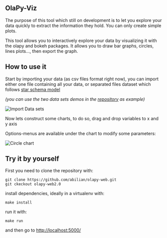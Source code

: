 ## OlaPy-Viz

The purpose of this tool which still on development is to let you explore your data quickly to extract 
the information they hold. You can only create simple plots.

This tool allows you to interactively explore your data by visualizing it with the olapy and bokeh packages. 
It allows you to draw bar graphs, circles, lines plots..., then export the graph.


How to use it
-------------

Start by importing your data (as csv files format right now), you can import either one file containing all your data, or
separated files dataset which follows [star schema model](http://datawarehouse4u.info/Data-warehouse-schema-architecture-star-schema.html)

<i>(you can use the two data sets demos in the [repository](https://github.com/abilian/olapy-web/tree/olapy-web2.0/demo_datasets) as example)</i>

![Import Data sets](https://raw.githubusercontent.com/abilian/olapy-web/olapy-web2.0/docs/img/import_files.gif)

Now lets construct some charts, to do so, drag and drop variables to x and y axis


Options-menus are available under the chart to modify some parameters:


![Circle chart](https://raw.githubusercontent.com/abilian/olapy-web/olapy-web2.0/docs/img/circle_hex_chart.gif)


Try it by yourself
------------------

First you need to clone the repository with:

    git clone https://github.com/abilian/olapy-web.git
    git ckeckout olapy-web2.0

install dependencies, ideally in a virtualenv  with:

    make install
    
run it with:

    make run
    
and then go to [http://localhost:5000/](http://localhost:5000/) 
    
